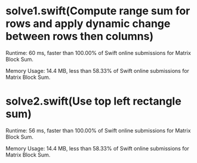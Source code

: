 # solve1.swift(Compute range sum for rows and apply dynamic change between rows then columns)

Runtime: 60 ms, faster than 100.00% of Swift online submissions for Matrix Block Sum.

Memory Usage: 14.4 MB, less than 58.33% of Swift online submissions for Matrix Block Sum.

# solve2.swift(Use top left rectangle sum)

Runtime: 56 ms, faster than 100.00% of Swift online submissions for Matrix Block Sum.

Memory Usage: 14.4 MB, less than 58.33% of Swift online submissions for Matrix Block Sum.
